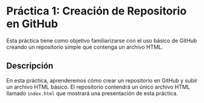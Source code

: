 # Práctica 1: Creación de Repositorio en GitHub

Esta práctica tiene como objetivo familiarizarse con el uso básico de GitHub creando un repositorio simple que contenga un archivo HTML.

## Descripción

En esta práctica, aprenderemos cómo crear un repositorio en GitHub y subir un archivo HTML básico. El repositorio contendrá un único archivo HTML llamado `index.html` que mostrará una presentación de esta práctica.
